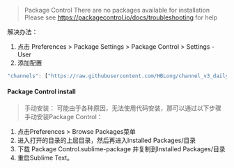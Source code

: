 > Package Control
There are no packages available for installation
Please see https://packagecontrol.io/docs/troubleshooting for help

解决办法：
1. 点击 Preferences > Package Settings > Package Control > Settings - User
2. 添加配置
```javascript
"channels": ["https://raw.githubusercontent.com/HBLong/channel_v3_daily/master/channel_v3.json"],
```

#### Package Control install
>手动安装：
可能由于各种原因，无法使用代码安装，那可以通过以下步骤手动安装Package Control：
1. 点击Preferences > Browse Packages菜单
2. 进入打开的目录的上层目录，然后再进入Installed Packages/目录
3. 下载 Package Control.sublime-package 并复制到Installed Packages/目录
4. 重启Sublime Text。


